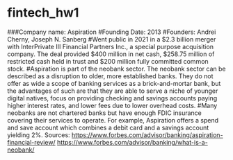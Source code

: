 # fintech_hw1
###Company name: Aspiration
#Founding Date: 2013
#Founders: Andrei Cherny, Joseph N. Sanberg
#Went public in 2021 in a $2.3 billion merger with InterPrivate III Financial Partners Inc., a special purpose acquisition company. The deal provided $400 million in net cash, $258.75 million of restricted cash held in trust and $200 million fully committed common stock.
#Aspiration is part of the neobank sector. The neobank sector can be described as a disruption to older, more established banks. They do not offer as wide a scope of banking services as a brick-and-mortar bank, but the advantages of such are that they are able to serve a niche of younger digital natives, focus on providing checking and savings accounts paying higher interest rates, and lower fees due to lower overhead costs.
#Many neobanks are not chartered banks but have enough FDIC insurance covering their services to operate. For example, Aspiration offers a spend and save account which combines a debit card and a savings account yielding 2%.
Sources:
https://www.forbes.com/advisor/banking/aspiration-financial-review/
https://www.forbes.com/advisor/banking/what-is-a-neobank/
